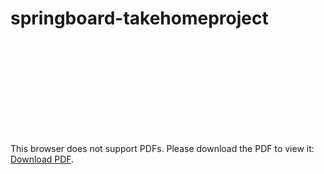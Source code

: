 # springboard-takehomeproject

 
<object data="https://github.com/wweschen/springboard-takehomeproject/blob/master/decision_tree.gv.pdf" type="application/pdf" width="700px" height="700px">
    <embed src="https://github.com/wweschen/springboard-takehomeproject/blob/master/decision_tree.gv.pdf">
        <p>This browser does not support PDFs. Please download the PDF to view it: <a href="https://github.com/wweschen/springboard-takehomeproject/blob/master/decision_tree.gv.pdf">Download PDF</a>.</p>
    </embed>
</object>
